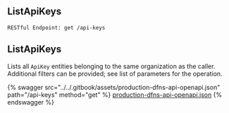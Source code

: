 
## ListApiKeys
`RESTful Endpoint: get /api-keys`


## ListApiKeys

Lists all `ApiKey` entities belonging to the same organization as the caller. Additional filters can be provided; see list of parameters for the operation.



{% swagger src="../../.gitbook/assets/production-dfns-api-openapi.json" path="/api-keys" method="get" %}
[production-dfns-api-openapi.json](../../.gitbook/assets/production-dfns-api-openapi.json)
{% endswagger %}
